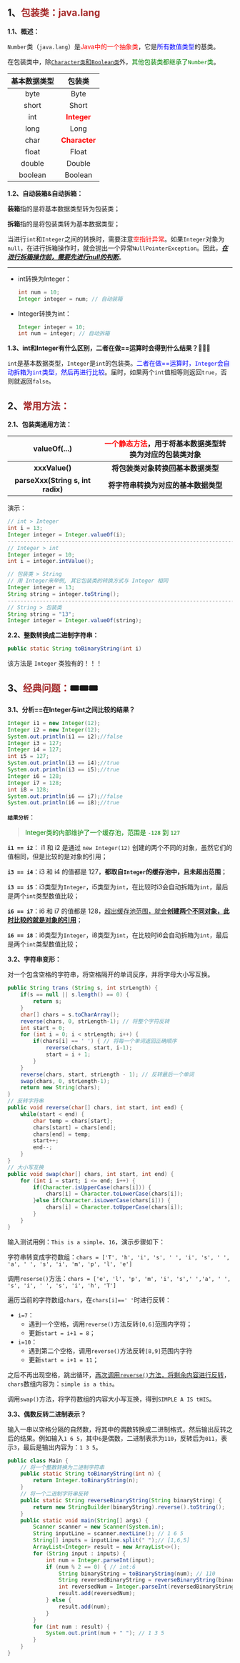 ## 1、<span style='color:brown'>**包装类：java.lang**</span>

**1.1、概述：**

`Number`类（`java.lang`）是<span style="color:red">Java中的一个抽象类</span>，它是<span style="color:blue">所有数值类型</span>的基类。

在包装类中，除<u>`Character类`和`Boolean类`</u>外，<span style="color:green">其他包装类都继承了`Number`类</span>。

| 基本数据类型 |                    包装类                    |
| :----------: | :------------------------------------------: |
|     byte     |                     Byte                     |
|    short     |                    Short                     |
|     int      |  <span style='color:red'>**Integer**</span>  |
|     long     |                     Long                     |
|     char     | <span style='color:red'>**Character**</span> |
|    float     |                    Float                     |
|    double    |                    Double                    |
|   boolean    |                   Boolean                    |

**1.2、自动装箱&自动拆箱：**

**装箱**指的是将基本数据类型转为包装类；

**拆箱**指的是将包装类转为基本数据类型；

​	当进行`int`和`Integer`之间的转换时，需要注意<span style="color:red">空指针异常</span>。如果`Integer`对象为`null`，在进行拆箱操作时，就会抛出一个异常`NullPointerException`。因此，<u>***在进行拆箱操作前，需要先进行null的判断***</u>。

---

- int转换为Integer：

  ```java
  int num = 10;
  Integer integer = num; // 自动装箱
  ```

- Integer转换为int：

  ```java
  Integer integer = 10;
  int num = integer; // 自动拆箱
  ```

**1.3、int和Integer有什么区别，二者在做==运算时会得到什么结果？**🎉🎋🎋

​	`int`是基本数据类型，`Integer`是`int`的包装类。<span style="color:blue">二者在做==运算时，`Integer`会自动拆箱为`int`类型，然后再进行比较</span>。届时，如果两个`int`值相等则返回`true`，否则就返回`false`。



## 2、<span style="color:brown">常用方法：</span>

**2.1、包装类通用方法：**

|           valueOf(...)            | <span style="color:red">一个静态方法</span>，用于将基本数据类型转换为对应的包装类对象 |
| :-------------------------------: | :----------------------------------------------------------: |
|          **xxxValue()**           |              **将包装类对象转换回基本数据类型**              |
| **parseXxx(String s, int radix)** |             **将字符串转换为对应的基本数据类型**             |

演示：

```java
// int > Integer
int i = 13;
Integer integer = Integer.valueOf(i);
------------------------------------------------------------------------------------------------------------
// Integer > int
Integer integer = 10;
int i = integer.intValue();
```

```java
// 包装类 > String 
// 用 Integer来举例, 其它包装类的转换方式与 Integer 相同
Integer integer = 13;
String string = integer.toString();
------------------------------------------------------------------------------------------------------------
// String > 包装类
String string = "13";
Integer integer = Integer.valueOf(string);
```

**2.2、整数转换成二进制字符串：**

```java
public static String toBinaryString(int i)
```

该方法是 `Integer` 类独有的！！！



## 3、<span style="color:brown">经典问题：</span>🎟️🎟️🎟️

**3.1、分析==在Integer与int之间比较的结果？**

```java
Integer i1 = new Integer(12);
Integer i2 = new Integer(12);
System.out.println(i1 == i2);//false
Integer i3 = 127;
Integer i4 = 127;
int i5 = 127;
System.out.println(i3 == i4);//true
System.out.println(i3 == i5);//true
Integer i6 = 128;
Integer i7 = 128;
int i8 = 128;
System.out.println(i6 == i7);//false
System.out.println(i6 == i8);//true
```

**`结果分析`**：

> <span style="color:green">Integer类的内部维护了一个缓存池，范围是 `-128` 到 `127`</span>

**`i1 == i2`**： i1 和 i2 是通过 `new Integer(12)` 创建的两个不同的对象，虽然它们的值相同，但是比较的是对象的引用；

**`i3 == i4`**：i3 和 i4 的值都是 127，**都取自`Integer`的缓存池中，且未超出范围**；

**`i3 == i5`**：i3类型为`Integer`，i5类型为`int`，在比较时i3会自动拆箱为`int`，最后是两个`int`类型数值比较；

**`i6 == i7`**：i6 和 i7 的值都是 128，<u>超出缓存池范围，就会**创建两个不同对象，此时比较的就是对象的引用**</u>；

**`i6 == i8`**：i6类型为`Integer`，i8类型为`int`，在比较时i6会自动拆箱为`int`，最后是两个`int`类型数值比较；

**3.2、字符串变形：**

对一个包含空格的字符串，将空格隔开的单词反序，并将字母大小写互换。

```java
public String trans (String s, int strLength) {
    if(s == null || s.length() == 0) {
        return s;
    }
    char[] chars = s.toCharArray();
    reverse(chars, 0, strLength-1); // 将整个字符反转
    int start = 0;
    for (int i = 0; i < strLength; i++) {
        if(chars[i] == ' ') { // 将每一个单词返回正确顺序
            reverse(chars, start, i-1);
            start = i + 1;
        }
    }
    reverse(chars, start, strLength - 1); // 反转最后一个单词
    swap(chars, 0, strLength-1);
    return new String(chars);
}
// 反转字符串
public void reverse(char[] chars, int start, int end) {
    while(start < end) {
        char temp = chars[start];
        chars[start] = chars[end];
        chars[end] = temp;
        start++;
        end--;
    }
}
// 大小写互换
public void swap(char[] chars, int start, int end) {
    for (int i = start; i <= end; i++) {
        if(Character.isUpperCase(chars[i])) {
            chars[i] = Character.toLowerCase(chars[i]);
        }else if(Character.isLowerCase(chars[i])) {
            chars[i] = Character.toUpperCase(chars[i]);
        }
    }
}
```

输入测试用例：`This is a simple`、`16`，演示步骤如下：

字符串转变成字符数组：`chars = ['T', 'h', 'i', 's', ' ', 'i', 's', ' ', 'a', ' ', 's', 'i', 'm', 'p', 'l', 'e']`

调用`reserse()`方法：`chars = ['e', 'l', 'p', 'm', 'i', 's',' ','a', ' ', 's', 'i', ' ', 's', 'i', 'h', 'T']`

遍历当前的字符数组`chars`，在`chars[i]==' '`时进行反转：

- `i=7`：
  - 遇到一个空格，调用`reverse()`方法反转`[0,6]`范围内字符；
  - 更新`start = i+1 = 8`；
- `i=10`：
  - 遇到第二个空格，调用`reverse()`方法反转`[8,9]`范围内字符
  - 更新`start = i+1 = 11`；

之后不再出现空格，跳出循环，<u>再次调用`reverse()`方法，将剩余内容进行反转</u>，`chars`数组内容为：`simple is a this`。

调用`swap()`方法，将字符数组的内容大小写互换，得到`SIMPLE A IS tHIS`。

**3.3、偶数反转二进制表示？**

输入一串以空格分隔的自然数，将其中的偶数转换成二进制格式，然后输出反转之后的结果。例如输入`1 6 5`，其中`6`是偶数，二进制表示为`110`，反转后为`011`，表示`3`，最后是输出内容为：`1 3 5`。

```java
public class Main {
    // 将一个整数转换为二进制字符串
    public static String toBinaryString(int n) {
        return Integer.toBinaryString(n);
    }
    // 将一个二进制字符串反转
    public static String reverseBinaryString(String binaryString) {
        return new StringBuilder(binaryString).reverse().toString();
    }
    public static void main(String[] args) {
        Scanner scanner = new Scanner(System.in);
        String inputLine = scanner.nextLine(); // 1 6 5
        String[] inputs = inputLine.split(" ");// [1,6,5]
        ArrayList<Integer> result = new ArrayList<>();
        for (String input : inputs) {
            int num = Integer.parseInt(input); 
            if (num % 2 == 0) { // int:6
                String binaryString = toBinaryString(num); // 110
                String reversedBinaryString = reverseBinaryString(binaryString); //011
                int reversedNum = Integer.parseInt(reversedBinaryString, 2); // 3
                result.add(reversedNum);
            } else {
                result.add(num);
            }
        }
        for (int num : result) {
            System.out.print(num + " "); // 1 3 5 
        }
    }
}
```

